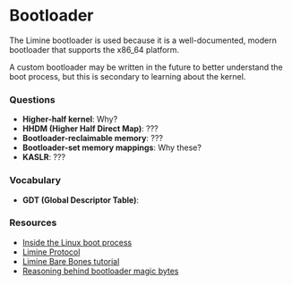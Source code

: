 # Bootloader

The Limine bootloader is used because it is a well-documented, modern bootloader that supports the x86_64 platform.

A custom bootloader may be written in the future to better understand the boot process, but this is secondary to learning about the kernel.

### Questions
- **Higher-half kernel**: Why?
- **HHDM (Higher Half Direct Map)**: ???
- **Bootloader-reclaimable memory**: ???
- **Bootloader-set memory mappings**: Why these?
- **KASLR**: ???

### Vocabulary
- **GDT (Global Descriptor Table)**: 

### Resources
- [Inside the Linux boot process](https://developer.ibm.com/articles/l-linuxboot/)
- [Limine Protocol](https://github.com/limine-bootloader/limine/blob/trunk/PROTOCOL.md)
- [Limine Bare Bones tutorial](https://wiki.osdev.org/Limine_Bare_Bones)
- [Reasoning behind bootloader magic bytes](https://stackoverflow.com/a/1125062/)
